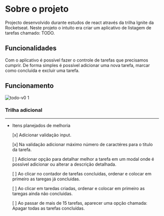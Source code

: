 # Sobre o projeto

Projecto desenvolvido durante estudos de react através da trilha Ignite da Rocketseat. Neste projeto o intuito era criar um aplicativo de listagem de tarefas chamado: TODO.

## Funcionalidades

Com o aplicativo é possível fazer o controle de tarefas que precisamos cumprir. De forma simples é possível adicionar uma nova tarefa, marcar como concluída e excluir uma tarefa.

## Funcionamento

![todo-v0 1](https://user-images.githubusercontent.com/50119686/192427668-d4323278-d35f-465b-8404-18cc31af7a52.gif)

### Trilha adicional

---

- Itens planejados de melhoria

  [x] Adicionar validação input.

  [x] Na validação adicionar máximo número de caractéres para o titulo da tarefa.

  [ ] Adicionar opção para detalhar melhor a tarefa em um modal onde é possível adicionar ou alterar a descrição detalhada.

  [ ] Ao clicar no contador de tarefas concluidas, ordenar e colocar em primeiro as taregas já concluidas.

  [ ] Ao clicar em taredas criadas, ordenar e colocar em primeiro as taregas ainda não concluidas.

  [ ] Ao passar de mais de 15 tarefas, aparecer uma opção chamada: Apagar todas as tarefas concluídas.
